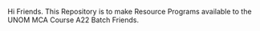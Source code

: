 Hi Friends.
This Repository is to make Resource Programs available to the UNOM MCA Course A22 Batch Friends.
